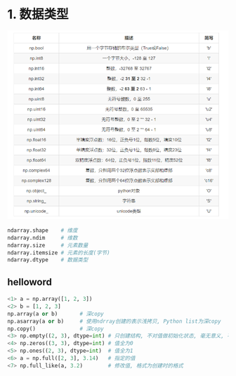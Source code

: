 # 1. 数据类型

![image-20210318231355969](.image/02-%E5%9F%BA%E6%9C%AC%E6%93%8D%E4%BD%9C/image-20210318231355969.png)



```python
ndarray.shape    # 维度
ndarray.ndim     # 维数
ndarray.size     # 元素数量
ndarray.itemsize # 元素的长度(字节)
ndarray.dtype    # 数据类型
```

## helloword

```python
<1> a = np.array([1, 2, 3])
<2> b = [1, 2, 3]
np.array(a or b)       # 深copy
np.asarray(a or b)     # 使用ndrray创建的表示浅拷贝, Python list为深copy
np.copy()              # 深copy
<3> np.empty((2, 3), dtype=int) # 只创建结构, 不对值做初始化状态, 毫无意义, 不能使用
<4> np.zeros((3, 3), dtype=int) # 值全为0
<5> np.ones((2, 3), dtype=int)  # 值全为1
<6> a = np.full([2, 3], 3.14)   # 指定的值
<7> np.full_like(a, 3.2)        # 修改值, 格式为创建时的格式
```

